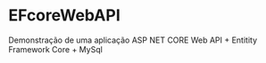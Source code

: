 # EFcoreWebAPI
Demonstração de uma aplicação ASP NET CORE Web API + Entitity Framework Core + MySql

